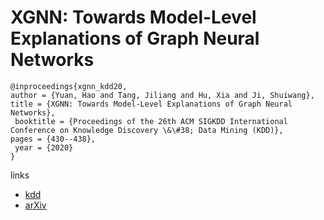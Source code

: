 # XGNN: Towards Model-Level Explanations of Graph Neural Networks

```
@inproceedings{xgnn_kdd20,
author = {Yuan, Hao and Tang, Jiliang and Hu, Xia and Ji, Shuiwang},
title = {XGNN: Towards Model-Level Explanations of Graph Neural Networks},
 booktitle = {Proceedings of the 26th ACM SIGKDD International Conference on Knowledge Discovery \&\#38; Data Mining (KDD)},
pages = {430--438},
 year = {2020}
}
```

links
- [kdd](https://www.kdd.org/kdd2020/accepted-papers/view/xgnn-towards-model-level-explanations-of-graph-neural-networks)
- [arXiv](https://arxiv.org/abs/2006.02587)
